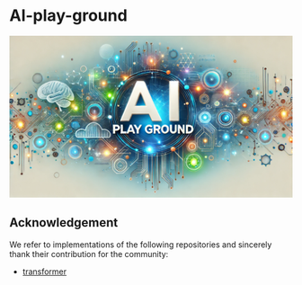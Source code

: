 # AI-play-ground
![Background Image](./images/background.png)

## Acknowledgement
We refer to implementations of the following repositories and sincerely thank their contribution for the community:
- [transformer](https://github.com/hyunwoongko/transformer)